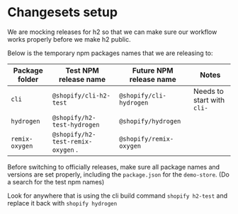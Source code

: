 # Changesets setup

We are mocking releases for h2 so that we can make sure our workflow works properly
before we make h2 public.

Below is the temporary npm packages names that we are releasing to:

| Package folder | Test NPM release name             | Future NPM release name | Notes                      |
| -------------- | --------------------------------- | ----------------------- | -------------------------- |
| `cli`          | `@shopify/cli-h2-test`            | `@shopify/cli-hydrogen` | Needs to start with `cli-` |
| `hydrogen`     | `@shopify/h2-test-hydrogen`       | `@shopify/hydrogen`     |                            |
| `remix-oxygen` | `@shopify/h2-test-remix-oxygen` . | `@shopify/remix-oxygen` |                            |

Before switching to officially releases, make sure all package names and versions are set properly,
including the `package.json` for the `demo-store`. (Do a search for the test npm names)

Look for anywhere that is using the cli build command `shopify h2-test` and replace it back with `shopify hydrogen`
